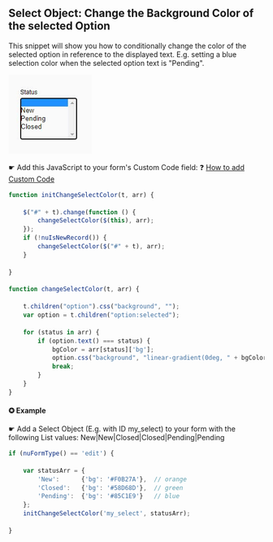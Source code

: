 ## Select Object: Change the Background Color of the selected Option

This snippet will show you how to conditionally change the color of the selected option in reference to the displayed text.
E.g. setting a blue selection color when the selected option text is "Pending".

<p align="left">
  <img src="screenshots/select_selected_color.gif">
</p>


☛ Add this JavaScript to your form's Custom Code field:
 ❓ [How to add Custom Code](/codelib/common/form_add_custom_code_javascript.gif)

```javascript
function initChangeSelectColor(t, arr) {

    $("#" + t).change(function () {
        changeSelectColor($(this), arr);
    });
    if (!nuIsNewRecord()) {
        changeSelectColor($("#" + t), arr);
    }

}

function changeSelectColor(t, arr) {

    t.children("option").css("background", "");
    var option = t.children("option:selected");

    for (status in arr) {
        if (option.text() === status) {
            bgColor = arr[status]['bg'];
            option.css("background", "linear-gradient(0deg, " + bgColor + " 0%, " + bgColor + " 100%)");
            break;
        }
    }
}
```

#### ✪ Example

☛ Add a Select Object (E.g. with ID my_select) to your form with the following List values: New|New|Closed|Closed|Pending|Pending

```javascript
if (nuFormType() == 'edit') {

	var statusArr = {
		'New':      {'bg': '#F0B27A'},  // orange
		'Closed':   {'bg': '#58D68D'},  // green
		'Pending':  {'bg': '#85C1E9'}   // blue
	};
	initChangeSelectColor('my_select', statusArr); 
	
}
```

